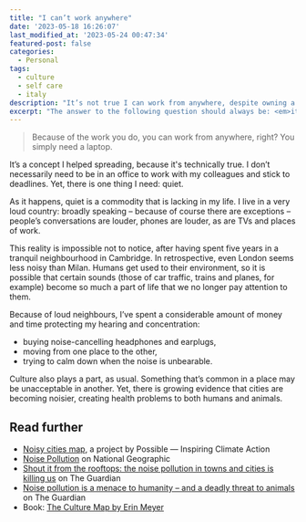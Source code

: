 ```yaml
---
title: "I can’t work anywhere"
date: '2023-05-18 16:26:07'
last_modified_at: '2023-05-24 00:47:34'
featured-post: false
categories:
  - Personal
tags:
  - culture
  - self care
  - italy
description: "It’s not true I can work from anywhere, despite owning a laptop. It heavily depends on the condition of my surroundings."
excerpt: "The answer to the following question should always be: <em>it depends</em>. As in UX design."
---
```

> Because of the work you do, you can work from anywhere, right? You simply need a laptop.

It’s a concept I helped spreading, because it's technically true. I don’t necessarily need to be in an office to work with my colleagues and stick to deadlines. Yet, there is one thing I need: quiet. 

As it happens, quiet is a commodity that is lacking in my life. I live in a very loud country: broadly speaking – because of course there are exceptions – people’s conversations are louder, phones are louder, as are TVs and places of work.

This reality is impossible not to notice, after having spent five years in a tranquil neighbourhood in Cambridge. In retrospective, even London seems less noisy than Milan. Humans get used to their environment, so it is possible that certain sounds (those of car traffic, trains and planes, for example) become so much a part of life that we no longer pay attention to them.

Because of loud neighbours, I’ve spent a considerable amount of money and time protecting my hearing and concentration: 

- buying noise-cancelling headphones and earplugs,
- moving from one place to the other,
- trying to calm down when the noise is unbearable.

Culture also plays a part, as usual. Something that’s common in a place may be unacceptable in another. Yet, there is growing evidence that cities are becoming noisier, creating health problems to both humans and animals.

## Read further

- [Noisy cities map](https://interactive.wearepossible.org/noisycities/#/?city=london&language=en), a project by Possible — Inspiring Climate Action
- [Noise Pollution](https://education.nationalgeographic.org/resource/noise-pollution/) on National Geographic
- [Shout it from the rooftops: the noise pollution in towns and cities is killing us](https://www.theguardian.com/commentisfree/2023/apr/10/noise-pollution-britains-towns-cities-killing-us) on The Guardian
- [Noise pollution is a menace to humanity – and a deadly threat to animals](https://www.theguardian.com/commentisfree/2023/jan/03/noise-pollution-is-a-menace-to-humanity-and-a-deadly-threat-to-animals) on The Guardian
- Book: [The Culture Map by Erin Meyer](https://silviamaggidesign.com/books/culture-and-design-books/#culture-map)